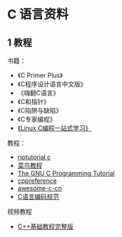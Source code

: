 # C 语言资料

## 1 教程

书籍：

- 《C Primer Plus》
- 《C程序设计语言中文版》
- 《嗨翻C语言》
- 《C和指针》
- 《C陷阱与缺陷》
- 《C专家编程》
- [《Linux C编程一站式学习》](https://akaedu.github.io/book/)

教程：

- [riptutorial c](https://riptutorial.com/zh-CN/c)
- [菜鸟教程](https://www.runoob.com/cprogramming/c-tutorial.html)
- [The GNU C Programming Tutorial](http://www.crasseux.com/books/ctutorial/)
- [cppreference](http://zh.cppreference.com/w/%E9%A6%96%E9%A1%B5)
- [awesome-c-cn](https://github.com/jobbole/awesome-c-cn)
- [C语言编码规范](http://www.jianshu.com/p/0c29795c31fe)

视频教程

- [C++基础教程完整版](http://yun.itheima.com/course/c55.html?hm)
